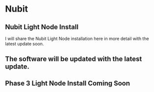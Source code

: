 # Nubit 
## Nubit Light Node Install
I will share the Nubit Light Node installation here in more detail with the latest update soon.
## The software will be updated with the latest update.

## Phase 3 Light Node Install Coming Soon
